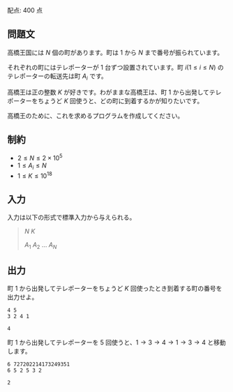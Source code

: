 配点: $400$ 点

## 問題文

高橋王国には $N$ 個の町があります。町は $1$ から $N$ まで番号が振られています。

それぞれの町にはテレポーターが $1$ 台ずつ設置されています。町 $i (1 \leq i \leq N)$ のテレポーターの転送先は町 $A_i$ です。

高橋王は正の整数 $K$ が好きです。わがままな高橋王は、町 $1$ から出発してテレポーターをちょうど $K$ 回使うと、どの町に到着するかが知りたいです。

高橋王のために、これを求めるプログラムを作成してください。

## 制約

- $2 \leq N \leq 2 \times 10^5$
- $1 \leq A_i \leq N$
- $1 \leq K \leq 10^{18}$

## 入力

入力は以下の形式で標準入力から与えられる。

> $N$ $K$
> 
> $A_1$ $A_2$ $\dots$ $A_N$

## 出力

町 $1$ から出発してテレポーターをちょうど $K$ 回使ったとき到着する町の番号を出力せよ。

```input1
4 5
3 2 4 1
```

```output1
4
```

町 $1$ から出発してテレポーターを $5$ 回使うと、$1 \to 3 \to 4 \to 1 \to 3 \to 4$ と移動します。

```input2
6 727202214173249351
6 5 2 5 3 2
```

```output2
2
```